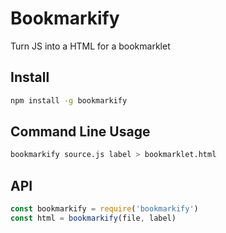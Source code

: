 # Bookmarkify

Turn JS into a HTML for a bookmarklet

## Install

```sh
npm install -g bookmarkify
```

## Command Line Usage

```sh
bookmarkify source.js label > bookmarklet.html
```

## API

```js
const bookmarkify = require('bookmarkify')
const html = bookmarkify(file, label)
```

